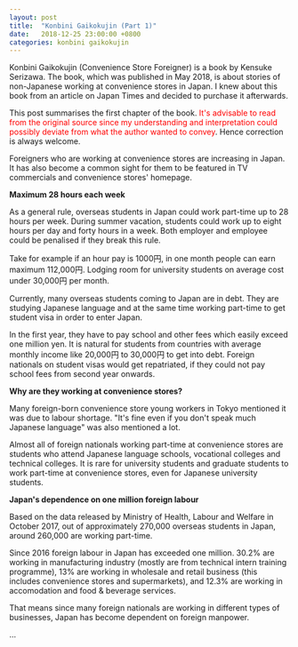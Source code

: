 ```yaml
---
layout: post
title:  "Konbini Gaikokujin (Part 1)"
date:   2018-12-25 23:00:00 +0800
categories: konbini gaikokujin
---
```

Konbini Gaikokujin (Convenience Store Foreigner) is a book by Kensuke Serizawa. The book, which was published in May 2018, is about stories of non-Japanese working at convenience stores in Japan. I knew about this book from an article on Japan Times and decided to purchase it afterwards.

This post summarises the first chapter of the book. <span style="color:red">It's advisable to read from the original source since my understanding and interpretation could possibly deviate from what the author wanted to convey</span>. Hence correction is always welcome.

Foreigners who are working at convenience stores are increasing in Japan. It has also become a common sight for them to be featured in TV commercials and convenience stores' homepage.

**Maximum 28 hours each week**

As a general rule, overseas students in Japan could work part-time up to 28 hours per week. During summer vacation, students could work up to eight hours per day and forty hours in a week. Both employer and employee could be penalised if they break this rule.

Take for example if an hour pay is 1000円, in one month people can earn maximum 112,000円. Lodging room for university students on average cost under 30,000円 per month.

Currently, many overseas students coming to Japan are in debt. They are studying Japanese language and at the same time working part-time to get student visa in order to enter Japan. 

In the first year, they have to pay school and other fees which easily exceed one million yen. It is natural for students from countries with average monthly income like 20,000円 to 30,000円 to get into debt. Foreign nationals on student visas would get repatriated, if they could not pay school fees from second year onwards.

**Why are they working at convenience stores?**

Many foreign-born convenience store young workers in Tokyo mentioned it was due to labour shortage. "It's fine even if you don't speak much Japanese language" was also mentioned a lot.

Almost all of foreign nationals working part-time at convenience stores are students who attend Japanese language schools, vocational colleges and technical colleges. It is rare for university students and graduate students to work part-time at convenience stores, even for Japanese university students.

**Japan's dependence on one million foreign labour**

Based on the data released by Ministry of Health, Labour and Welfare in October 2017, out of approximately 270,000 overseas students in Japan, around 260,000 are working part-time.

Since 2016 foreign labour in Japan has exceeded one million. 30.2% are working in manufacturing industry (mostly are from technical intern training programme), 13% are working in wholesale and retail business (this includes convenience stores and supermarkets), and 12.3% are working in accomodation and food & beverage services.

That means since many foreign nationals are working in different types of businesses, Japan has become dependent on foreign manpower.

...